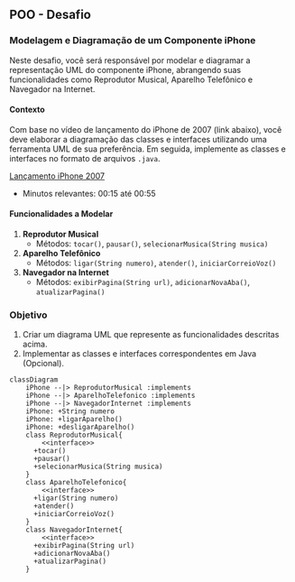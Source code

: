 ## POO - Desafio

### Modelagem e Diagramação de um Componente iPhone

Neste desafio, você será responsável por modelar e diagramar a representação UML do componente iPhone, abrangendo suas funcionalidades como Reprodutor Musical, Aparelho Telefônico e Navegador na Internet.

#### Contexto
Com base no vídeo de lançamento do iPhone de 2007 (link abaixo), você deve elaborar a diagramação das classes e interfaces utilizando uma ferramenta UML de sua preferência. Em seguida, implemente as classes e interfaces no formato de arquivos `.java`.

[Lançamento iPhone 2007](https://www.youtube.com/watch?v=9ou608QQRq8)
- Minutos relevantes: 00:15 até 00:55

#### Funcionalidades a Modelar
1. **Reprodutor Musical**
   - Métodos: `tocar()`, `pausar()`, `selecionarMusica(String musica)`
2. **Aparelho Telefônico**
   - Métodos: `ligar(String numero)`, `atender()`, `iniciarCorreioVoz()`
3. **Navegador na Internet**
   - Métodos: `exibirPagina(String url)`, `adicionarNovaAba()`, `atualizarPagina()`

### Objetivo
1. Criar um diagrama UML que represente as funcionalidades descritas acima.
2. Implementar as classes e interfaces correspondentes em Java (Opcional).

```mermaid
classDiagram
    iPhone --|> ReprodutorMusical :implements
    iPhone --|> AparelhoTelefonico :implements
    iPhone --|> NavegadorInternet :implements
    iPhone: +String numero
    iPhone: +ligarAparelho()
    iPhone: +desligarAparelho()
    class ReprodutorMusical{
        <<interface>>
      +tocar()
      +pausar()
      +selecionarMusica(String musica)
    }
    class AparelhoTelefonico{
        <<interface>>
      +ligar(String numero)
      +atender()
      +iniciarCorreioVoz()
    }
    class NavegadorInternet{
        <<interface>>
      +exibirPagina(String url)
      +adicionarNovaAba()
      +atualizarPagina()
    }
```
